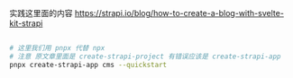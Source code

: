 实践这里面的内容
https://strapi.io/blog/how-to-create-a-blog-with-svelte-kit-strapi

##

```sh
# 这里我们用 pnpx 代替 npx
# 注意 原文章里面是 create-strapi-project 有错误应该是 create-strapi-app
pnpx create-strapi-app cms --quickstart
```
